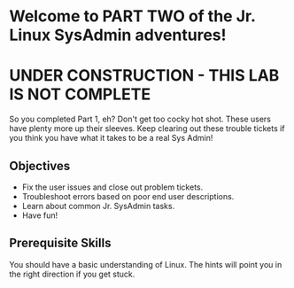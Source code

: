 # Welcome to PART TWO of the Jr. Linux SysAdmin adventures!

# UNDER CONSTRUCTION - THIS LAB IS NOT COMPLETE
So you completed Part 1, eh? Don't get too cocky hot shot. These users have plenty more up their sleeves. Keep clearing out these trouble tickets if you think you have what it takes to be a real Sys Admin!

## Objectives

- Fix the user issues and close out problem tickets.
- Troubleshoot errors based on poor end user descriptions.
- Learn about common Jr. SysAdmin tasks.
- Have fun!

## Prerequisite Skills

You should have a basic understanding of Linux. The hints will point you in the right direction if you get stuck.


